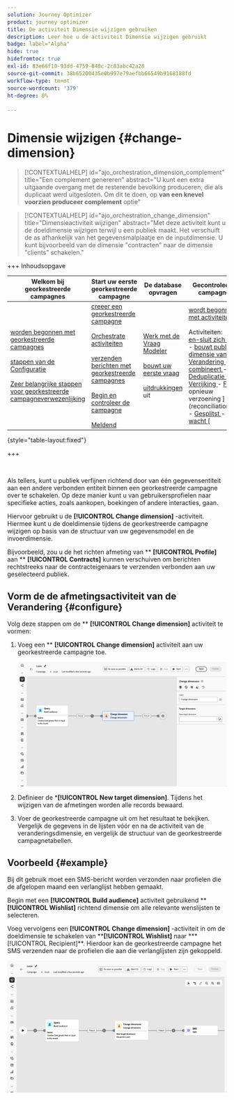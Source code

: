 ```yaml
---
solution: Journey Optimizer
product: journey optimizer
title: De activiteit Dimensie wijzigen gebruiken
description: Leer hoe u de activiteit Dimensie wijzigen gebruikt
badge: label="Alpha"
hide: true
hidefromtoc: true
exl-id: 83e66f10-93dd-4759-840c-2c83abc42a28
source-git-commit: 38b65200435e0b997e79aefbb66549b9168188fd
workflow-type: tm+mt
source-wordcount: '379'
ht-degree: 0%

---
```


# Dimensie wijzigen {#change-dimension}

>[!CONTEXTUALHELP]
>id="ajo_orchestration_dimension_complement"
>title="Een complement genereren"
>abstract="U kunt een extra uitgaande overgang met de resterende bevolking produceren, die als duplicaat werd uitgesloten. Om dit te doen, op **van een knevel voorzien produceer complement** optie"

>[!CONTEXTUALHELP]
>id="ajo_orchestration_change_dimension"
>title="Dimensieactiviteit wijzigen"
>abstract="Met deze activiteit kunt u de doeldimensie wijzigen terwijl u een publiek maakt. Het verschuift de as afhankelijk van het gegevensmalplaatje en de inputdimensie. U kunt bijvoorbeeld van de dimensie &quot;contracten&quot; naar de dimensie &quot;clients&quot; schakelen."

+++ Inhoudsopgave

| Welkom bij georkestreerde campagnes | Start uw eerste georkestreerde campagne | De database opvragen | Gecontroleerde campagnes |
|---|---|---|---|
| [ worden begonnen met georkestreerde campagnes ](../gs-orchestrated-campaigns.md)<br/><br/>[ stappen van de Configuratie ](../configuration-steps.md)<br/><br/>[ Zeer belangrijke stappen voor georkestreerde campagneverwezenlijking ](../gs-campaign-creation.md) | [ creeer een georkestreerde campagne ](../create-orchestrated-campaign.md)<br/><br/>[ Orchestrate activiteiten ](../orchestrate-activities.md)<br/><br/>[ verzenden berichten met georkestreerde campagnes ](../send-messages.md)<br/><br/>[ Begin en controleer de campagne ](../start-monitor-campaigns.md)<br/><br/>[ Meldend ](../reporting-campaigns.md) | [ Werk met de Vraag Modeler ](../orchestrated-rule-builder.md)<br/><br/>[ bouwt uw eerste vraag ](../build-query.md)<br/><br/>[ uitdrukkingen ](../edit-expressions.md) uit | [ wordt begonnen met activiteiten ](about-activities.md)<br/><br/> Activiteiten:<br/>[ en-sluit zich aan ](and-join.md) - [ bouwt publiek ](build-audience.md) - [ dimensie van de Verandering ](change-dimension.md) - [ combineert ](combine.md) - [ Deduplicatie ](deduplication.md) - [ Verrijking ](enrichment.md) - [ Fork ](fork.md) opnieuw verzoening ](reconciliation.md) - [ Gesplitst ](split.md) - [ wacht ](wait.md)[ |

{style="table-layout:fixed"}

+++

<br/>

Als tellers, kunt u publiek verfijnen richtend door van één gegevensentiteit aan een andere verbonden entiteit binnen een georkestreerde campagne over te schakelen. Op deze manier kunt u van gebruikersprofielen naar specifieke acties, zoals aankopen, boekingen of andere interacties, gaan.

Hiervoor gebruikt u de **[!UICONTROL Change dimension]** -activiteit. Hiermee kunt u de doeldimensie tijdens de georkestreerde campagne wijzigen op basis van de structuur van uw gegevensmodel en de invoerdimensie.

Bijvoorbeeld, zou u de het richten afmeting van ** **[!UICONTROL Profile]** aan ** **[!UICONTROL Contracts]** kunnen verschuiven om berichten rechtstreeks naar de contracteigenaars te verzenden verbonden aan uw geselecteerd publiek.

<!--
>[!IMPORTANT]
>
>Please note that the **[!UICONTROL Change Dimension]** and **[!UICONTROL Change Data source]** activities should not be added in one row. If you need to use both activities consecutively, make sure you include an **[!UICONTROL Enrichement]** activity in between them. This ensures proper execution and prevents potential conflicts or errors.-->

## Vorm de de afmetingsactiviteit van de Verandering {#configure}

Volg deze stappen om de ** **[!UICONTROL Change dimension]** activiteit te vormen:

1. Voeg een ** **[!UICONTROL Change dimension]** activiteit aan uw georkestreerde campagne toe.

   ![](../assets/change-dimension.png)

1. Definieer de ***[!UICONTROL New target dimension]**. Tijdens het wijzigen van de afmetingen worden alle records bewaard.

1. Voer de georkestreerde campagne uit om het resultaat te bekijken. Vergelijk de gegevens in de lijsten vóór en na de activiteit van de veranderingsdimensie, en vergelijk de structuur van de georkestreerde campagnetabellen.

## Voorbeeld {#example}

Bij dit gebruik moet een SMS-bericht worden verzonden naar profielen die de afgelopen maand een verlanglijst hebben gemaakt.

Begin met een **[!UICONTROL Build audience]** activiteit gebruikend ** **[!UICONTROL Wishlist]** richtend dimensie om alle relevante wenslijsten te selecteren.

Voeg vervolgens een **[!UICONTROL Change dimension]** -activiteit in om de doeldimensie te schakelen van ****[!UICONTROL Wishlist]** naar *** [!UICONTROL Recipient]**. Hierdoor kan de georkestreerde campagne het SMS verzenden naar de profielen die aan die verlanglijsten zijn gekoppeld.

![](../assets/change-dimension-example.png)
